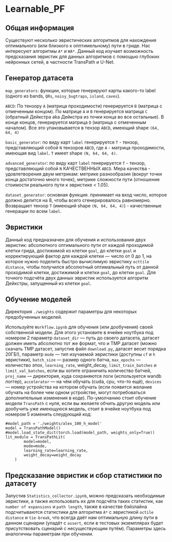 # Learnable_PF

## Общая информация

Существуют несколько эвристических алгоритмов для нахождения оптимального (или близкого к опптимельному) пути в гриде. Нас интересуют алгоритмы `A*` и `WA*`. Данный код изучает возможность предсказания эвристик для данных алгоритмов с помощью глубоких нейронных сетей, в частности TransPath и U-Net.

## Генератор датасета

`map_generators`: функции, которые генерируют карты какого-то label (одного из bands, `QRs`, `noisy_bugtraps`, `island`, `caves`).

`ABCD`: По тензору `A` (матрица проходимости) генерируется `B` (матрица с отмеченным концом). По матрице `A` и `B` генерируется матрица `C` (обратный Дейкстра aka Дейкстра из точки конца во все остальные). В конце концов, генерируется матрица `D` (матрица с отмеченным началом). Все это упаковывается в тензор `ABCD`, имеющий shape `(64, 64, 4)`

`basic_generator`: по виду карт `label` генерируется `T` - тензор, представляющий собой `N` тензоров `ABCD`, где `A` - матрица проходимости, имеющая вид `label`. `T` имеет shape `(N, 64, 64, 4)`.

`advanced_generator`: по виду карт `label` генерируется `T` - тензор, представляющий собой `N` КАЧЕСТВЕННЫХ `ABCD`. Мера качества - удовлетворения двум метрикам: метрике разнообразия (вокруг точки конца достаточно много точек), метрике сложности пути (отношение стоимости реального пути к эвристике < 1.05).

`dataset_generator`: основная функция. принимает на вход число, которое должно делится на 8, чтобы всего сгенерировалось равномерно. Возвращает тензор `T` (имеющий shape `(N, 64, 64, 4)`) - качественные генерации по всем `label`.

## Эвристики

Данный код предназначен для обучения и использования двух эвристик: абсолютного оптимального пути от каждой проходимой клетки грида, достижимой из клетки `goal`, до клетки `goal` и корректирующий фактор для каждой клетки — число от 0 до 1, на которое нужно поделить быстро вычислимую эвристику `octtile distance`, чтобы получился абсолютный оптимальный путь от данной проходимой клетки, достижимой и клетки `goal`, до клетки `goal`. Для точного подсчёта двух данных эвристик используется алгоритм Дейкстры, запущенный из клетки `goal`.

## Обучение моделей

Директория `./weights` содержит параметры для некоторых предобученных моделей.

Используйте `Workflow.ipynb` для обучения (или дообучения) своей собственной модели. Для этого установите в ячейке ноутбука под номером 2 параметр `dataset_dir` — путь до своего датасета, датасет должен иметь абсолютно тот же формат, что и TMP датасет (можно скачать TMP датасет, запустив файл `download.py`, датасет весит порядка 20ГБ!), параметр `mode` — тип изучаемой эвристики (доступны `cf` и `h` эвристики), `batch_size` — размер одного батча, `max_epochs` — количество эпох, `learning_rate`, weight_decay, `limit_train_batches` и `limit_val_batches`, если вы хотите ограничить количество батчей, `proj_name` — директория, куда сохраняются логи (используется wandb логгер), `accelerator` — на чём обучать (cuda, cpu, что-то ещё), `devices` — номер устройства на котором обучать (если появится желание обучать на более чем одном устройстве, могут потребоваться дополнительные изменения в коде). По-умолчанию стоит обучение модели `TransPath` с нуля, если вы желаете обчить другую модель или дообучить уже имеющуюся модель, стоит в ячейке ноутбука под номером 5 изменить слеудующий код:
```
#model_path = './weights/alex_100_h_model'
model = TransPathModel()
#model.load_state_dict(torch.load(model_path, weights_only=True))
lit_module = TransPathLit(
        model=model,
        mode=mode,
        learning_rate=learning_rate,
        weight_decay=weight_decay
    )
```

## Предсказание эвристик и сбор статистики по датасету

Запустив `Statistics_collector.ipynb`, можно предсказать необходимые эвристики, а также использовать их для подсчёта таких статистик, как `number of expansions` и `path length`, также в качестве бэйзлайна подсчитываются статистики для алгоритма `A*` с эвристикой `octile distance` и `tie-break`, что всегда даёт нам оптимальную длину пути в данном сценарии (упадёт с `assert`, если в тестовых экземплярах будет присутствовать сценарий с несуществующим путём). Параметры здесь аналогичны параметрам при обучении.


